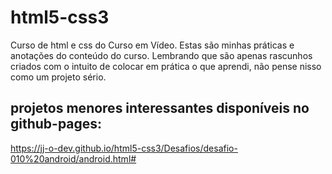 # html5-css3
 Curso de html e css do Curso em Vídeo.
 Estas são minhas práticas e anotações do conteúdo do curso. Lembrando que são apenas rascunhos criados com o intuito de colocar em prática o que aprendi, não pense nisso como um projeto sério.

## projetos menores interessantes disponíveis no github-pages:

https://jj-o-dev.github.io/html5-css3/Desafios/desafio-010%20android/android.html#
